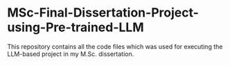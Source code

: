 # MSc-Final-Dissertation-Project-using-Pre-trained-LLM
This repository contains all the code files which was used for executing the LLM-based project in my M.Sc. dissertation.
